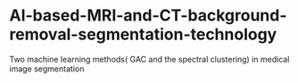 # AI-based-MRI-and-CT-background-removal-segmentation-technology
Two machine learning methods( GAC and the spectral clustering) in medical image segmentation
